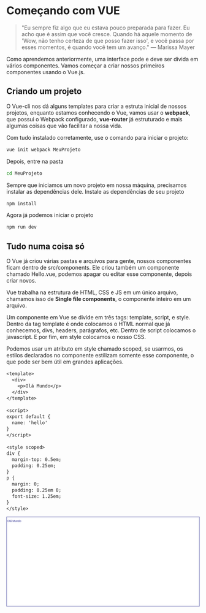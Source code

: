 # Começando com VUE

> "Eu sempre fiz algo que eu estava pouco preparada para fazer. Eu acho que é assim que você cresce. Quando há aquele momento de 'Wow, não tenho certeza de que posso fazer isso', e você passa por esses momentos, é quando você tem um avanço."
> — Marissa Mayer

Como aprendemos anteriormente, uma interface pode e deve ser divida em vários componentes. Vamos começar a criar nossos primeiros componentes usando o Vue.js.

## Criando um projeto

O Vue-cli nos dá alguns templates para criar a estruta inicial de nossos projetos, enquanto estamos conhecendo o Vue, vamos usar o **webpack**, que possui o Webpack configurado, **vue-router** já estruturado e mais algumas coisas que vão facilitar a nossa vida.

Com tudo instalado corretamente, use o comando para iniciar o projeto:

```bash
vue init webpack MeuProjeto
```

Depois, entre na pasta

```bash
cd MeuProjeto
```

Sempre que iniciamos um novo projeto em nossa máquina, precisamos instalar as dependências dele. Instale as dependências de seu projeto

```bash
npm install
```

Agora já podemos iniciar o projeto

```bash
npm run dev
```


## Tudo numa coisa só

O Vue já criou várias pastas e arquivos para gente, nossos componentes ficam dentro de src/components. Ele criou também um componente chamado Hello.vue, podemos apagar ou editar esse componente, depois criar novos.

Vue trabalha na estrutura de HTML, CSS e JS em um único arquivo, chamamos isso de **Single file components**, o componente inteiro em um arquivo.

Um componente em Vue se divide em três tags: template, script, e style. Dentro da tag template é onde colocamos o HTML normal que já conhecemos, divs, headers, parágrafos, etc. Dentro de script colocamos o javascript. E por fim, em style colocamos o nosso CSS.

Podemos usar um atributo em style chamado scoped, se usarmos, os estilos declarados no componente estilizam somente esse componente, o que pode ser bem útil em grandes aplicações.

```vue
<template>
  <div>
    <p>Olá Mundo</p>
  </div>
</template>

<script>
export default {
  name: 'hello'
}
</script>

<style scoped>
div {
  margin-top: 0.5em;
  padding: 0.25em;
}
p {
  margin: 0;
  padding: 0.25em 0;
  font-size: 1.25em;
}
</style>
```

![olavue](assets/01.png)